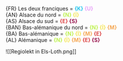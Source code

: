 {FR} Les deux franciques = **<font color="22c3ec">{K}</font> <font color="e7a2f8">{U}</font>**  
{AN} Alsace du nord = **<font color="bef150">{N}</font> <font color="f4e557">{İ}</font>**  
{AS} Alsace du sud = **<font color="dc4444">{E}</font> <font color="97124b">{S}</font>**  
{BAN} Bas-alémanique du nord = **<font color="bef150">{N}</font> <font color="f4e557">{İ}</font> <font color="f5a855">{M}</font>**  
{BA} Bas-alémanique = **<font color="bef150">{N}</font> <font color="f4e557">{İ}</font> <font color="f5a855">{M}</font> <font color="dc4444">{E}</font>**  
{AL} Alémanique = **<font color="bef150">{N}</font> <font color="f4e557">{İ}</font> <font color="f5a855">{M}</font> <font color="dc4444">{E}</font> <font color="97124b">{S}</font>**

![[Regiolekt in Els-Loth.png]]